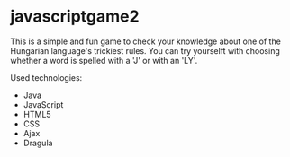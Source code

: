 # javascriptgame2

This is a simple and fun game to check your knowledge about one of the Hungarian language's trickiest rules. You can try yourselft with choosing whether a word is spelled with a 'J' or with an 'LY'.

Used technologies:
- Java
- JavaScript
- HTML5
- CSS
- Ajax
- Dragula
